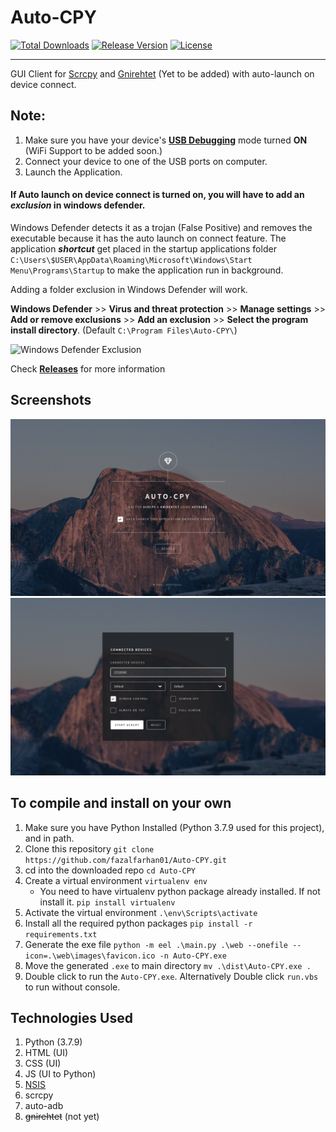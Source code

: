 # Auto-CPY

[![Total Downloads](https://img.shields.io/github/downloads/fazalfarhan01/Auto-CPY/total?color=0f0&label=Total%20Downloads&style=plastic)](https://github.com/fazalfarhan01/Auto-CPY/releases/download/Beta-2.0/Auto-CPY.Installer.exe)
[![Release Version](https://img.shields.io/github/v/release/fazalfarhan01/Auto-CPY?label=Release&style=plastic)](https://github.com/fazalfarhan01/Auto-CPY/releases/)
[![License](https://img.shields.io/github/license/fazalfarhan01/Auto-CPY?style=plastic)]()

---
GUI Client for [Scrcpy](https://github.com/Genymobile/scrcpy) and [Gnirehtet](https://github.com/Genymobile/gnirehtet) (Yet to be added) with auto-launch on device connect.

## Note:
1. Make sure you have your device's [__USB Debugging__](https://developer.android.com/studio/debug/dev-options) mode turned __ON__ (WiFi Support to be added soon.)
2. Connect your device to one of the USB ports on computer. 
3. Launch the Application.
#### If Auto launch on device connect is turned on, you will have to add an ___exclusion___ in windows defender.
Windows Defender detects it as a trojan (False Positive) and removes the executable because it has the auto launch on connect feature.
The application ___shortcut___ get placed in the startup applications folder `C:\Users\$USER\AppData\Roaming\Microsoft\Windows\Start Menu\Programs\Startup` to make the application run in background.

Adding a folder exclusion in Windows Defender will work.

__Windows Defender__ >> __Virus and threat protection__ >> __Manage settings__ >> __Add or remove exclusions__ >> __Add an exclusion__ >> __Select the program install directory__. (Default `C:\Program Files\Auto-CPY\`)

![Windows Defender Exclusion](https://user-images.githubusercontent.com/45929854/101587925-3b5e0200-3a0b-11eb-922a-7c69ee0da6fa.png)

Check [__Releases__](https://github.com/fazalfarhan01/Auto-CPY/releases/) for more information

## Screenshots
![App Interface Home](./web/images/AppInterface1.png)
![App Interface Scrcpy](./web/images/AppInterface2.png)

## To compile and install on your own
1. Make sure you have Python Installed (Python 3.7.9 used for this project), and in path.
2. Clone this repository `git clone https://github.com/fazalfarhan01/Auto-CPY.git`
3. cd into the downloaded repo `cd Auto-CPY`
4. Create a virtual environment `virtualenv env`
    - You need to have virtualenv python package already installed. If not install it. `pip install virtualenv`
5. Activate the virtual environment `.\env\Scripts\activate`
6. Install all the required python packages `pip install -r requirements.txt`
7. Generate the exe file `python -m eel .\main.py .\web --onefile --icon=.\web\images\favicon.ico -n Auto-CPY.exe`
8. Move the generated `.exe` to main directory `mv .\dist\Auto-CPY.exe .`
9. Double click to run the `Auto-CPY.exe`. Alternatively Double click `run.vbs` to run without console.

## Technologies Used
1. Python (3.7.9)
2. HTML (UI)
3. CSS (UI)
4. JS (UI to Python)
5. [NSIS](https://en.wikipedia.org/wiki/Nullsoft_Scriptable_Install_System)
6. scrcpy
7. auto-adb
8. ~~gnirehtet~~ (not yet)